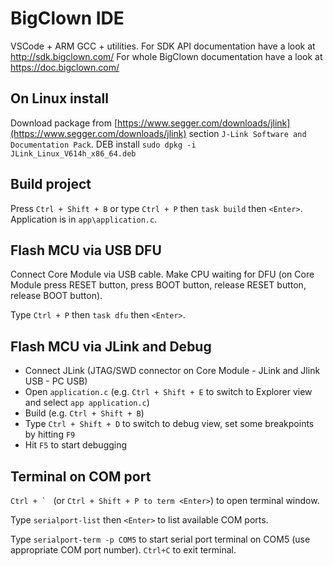 # BigClown IDE

VSCode + ARM GCC + utilities.
For SDK API documentation have a look at http://sdk.bigclown.com/
For whole BigClown documentation have a look at https://doc.bigclown.com/

## On Linux install
Download package from [https://www.segger.com/downloads/jlink](https://www.segger.com/downloads/jlink) section `J-Link Software and Documentation Pack`. DEB install `sudo dpkg -i JLink_Linux_V614h_x86_64.deb`

## Build project

Press `Ctrl + Shift + B` or type `Ctrl + P` then `task build` then `<Enter>`.
Application is in `app\application.c`.

## Flash MCU via USB DFU

Connect Core Module via USB cable. Make CPU waiting for DFU (on Core Module press RESET button, press BOOT button, release RESET button, release BOOT button).

Type `Ctrl + P` then `task dfu` then `<Enter>`.

## Flash MCU via JLink and Debug

- Connect JLink (JTAG/SWD connector on Core Module - JLink and Jlink USB - PC USB)
- Open `application.c` (e.g. `Ctrl + Shift + E` to switch to Explorer view and select `app application.c`)
- Build (e.g. `Ctrl + Shift + B`)
- Type `Ctrl + Shift + D` to switch to debug view, set some breakpoints by hitting `F9`
- Hit `F5` to start debugging

## Terminal on COM port

``Ctrl + ` `` (or `Ctrl + Shift + P to term <Enter>`) to open terminal window.

Type `serialport-list` then `<Enter>` to list available COM ports.

Type `serialport-term -p COM5` to start serial port terminal on COM5 (use appropriate COM port number). `Ctrl+C` to exit terminal.
